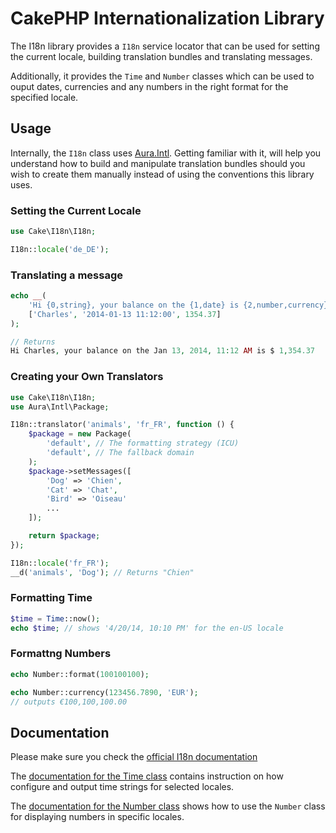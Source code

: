 # CakePHP Internationalization Library

The I18n library provides a `I18n` service locator that can be used for setting
the current locale, building translation bundles and translating messages.

Additionally, it provides the `Time` and `Number` classes which can be used to
ouput dates, currencies and any numbers in the right format for the specified locale.

## Usage

Internally, the `I18n` class uses [Aura.Intl](https://github.com/auraphp/Aura.Intl).
Getting familiar with it, will help you understand how to build and manipulate translation bundles
should you wish to create them manually instead of using the conventions this library uses.

### Setting the Current Locale

```php
use Cake\I18n\I18n;

I18n::locale('de_DE');
```

### Translating a message

```php
echo __(
    'Hi {0,string}, your balance on the {1,date} is {2,number,currency}',
    ['Charles', '2014-01-13 11:12:00', 1354.37]
);

// Returns
Hi Charles, your balance on the Jan 13, 2014, 11:12 AM is $ 1,354.37
```

### Creating your Own Translators

```php
use Cake\I18n\I18n;
use Aura\Intl\Package;

I18n::translator('animals', 'fr_FR', function () {
    $package = new Package(
        'default', // The formatting strategy (ICU)
        'default', // The fallback domain
    );
    $package->setMessages([
        'Dog' => 'Chien',
        'Cat' => 'Chat',
        'Bird' => 'Oiseau'
        ...
    ]);

    return $package;
});

I18n::locale('fr_FR');
__d('animals', 'Dog'); // Returns "Chien"
```

### Formatting Time

```php
$time = Time::now();
echo $time; // shows '4/20/14, 10:10 PM' for the en-US locale
```

### Formattng Numbers

```php
echo Number::format(100100100);
```

```php
echo Number::currency(123456.7890, 'EUR');
// outputs €100,100,100.00
```

## Documentation

Please make sure you check the [official I18n documentation](http://book.cakephp.org/3.0/en/core-libraries/internationalization-and-localization.html)

The [documentation for the Time class](http://book.cakephp.org/3.0/en/core-libraries/time.html) contains instruction on how configure and output
time strings for selected locales.

The [documentation for the Number class](http://book.cakephp.org/3.0/en/core-libraries/number.html) shows how to use the `Number` class for
displaying numbers in specific locales.
